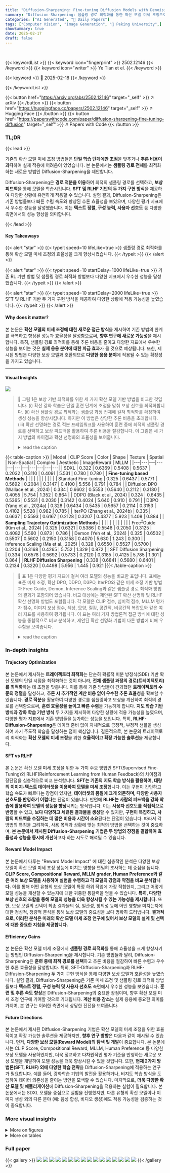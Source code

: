 ```yaml
---
title: "Diffusion-Sharpening: Fine-tuning Diffusion Models with Denoising Trajectory Sharpening"
summary: "Diffusion-Sharpening: 샘플링 경로 최적화를 통한 확산 모델 미세 조정으로, 빠른 수렴과 향상된 추론 효율성 달성!"
categories: ["AI Generated", "🤗 Daily Papers"]
tags: ["Computer Vision", "Image Generation", "🏢 Peking University",]
showSummary: true
date: 2025-02-17
draft: false
---
```


<br>

{{< keywordList >}}
{{< keyword icon="fingerprint" >}} 2502.12146 {{< /keyword >}}
{{< keyword icon="writer" >}} Ye Tian et el. {{< /keyword >}}
 
{{< keyword >}} 🤗 2025-02-18 {{< /keyword >}}
 
{{< /keywordList >}}

{{< button href="https://arxiv.org/abs/2502.12146" target="_self" >}}
↗ arXiv
{{< /button >}}
{{< button href="https://huggingface.co/papers/2502.12146" target="_self" >}}
↗ Hugging Face
{{< /button >}}
{{< button href="https://paperswithcode.com/paper/diffusion-sharpening-fine-tuning-diffusion" target="_self" >}}
↗ Papers with Code
{{< /button >}}




### TL;DR


{{< lead >}}

기존의 확산 모델 미세 조정 방법들은 **단일 학습 단계에만 초점**을 맞추거나 **추론 비용이 과다**하여 실제 적용에 어려움이 있었습니다. 본 논문에서는 **샘플링 경로 전체**를 최적화하는 새로운 방법인 Diffusion-Sharpening을 제안합니다.



Diffusion-Sharpening은 **경로 적분을 이용**하여 최적의 샘플링 경로를 선택하고, **보상 피드백**을 통해 모델을 학습시킵니다.  **SFT 및 RLHF 기반의 두 가지 구현 방식**을 제공하여 다양한 상황에 유연하게 적용할 수 있습니다. 실험 결과, Diffusion-Sharpening은 기존 방법들보다 빠른 수렴 속도와 향상된 추론 효율성을 보였으며, 다양한 평가 지표에서 우수한 성능을 달성했습니다.  이는 **텍스트 정렬, 구성 능력, 사용자 선호도** 등 다양한 측면에서의 성능 향상을 의미합니다.

{{< /lead >}}


#### Key Takeaways

{{< alert "star" >}}
{{< typeit speed=10 lifeLike=true >}} 샘플링 경로 최적화를 통해 확산 모델 미세 조정의 효율성을 크게 향상시켰습니다. {{< /typeit >}}
{{< /alert >}}

{{< alert "star" >}}
{{< typeit speed=10 startDelay=1000 lifeLike=true >}} 기존 RL 기반 방법 및 샘플링 경로 최적화 방법보다 다양한 지표에서 우수한 성능을 달성했습니다. {{< /typeit >}}
{{< /alert >}}

{{< alert "star" >}}
{{< typeit speed=10 startDelay=2000 lifeLike=true >}} SFT 및 RLHF 기반 두 가지 구현 방식을 제공하여 다양한 상황에 적용 가능성을 높였습니다. {{< /typeit >}}
{{< /alert >}}

#### Why does it matter?
본 논문은 **확산 모델의 미세 조정에 대한 새로운 접근 방식**을 제시하여 기존 방법의 한계를 극복하고 향상된 성능과 효율성을 달성함으로써, **향후 연구에 새로운 가능성**을 제시합니다. 특히, 샘플링 경로 최적화를 통해 추론 비용을 줄이고 다양한 지표에서 우수한 성능을 보이는 것은 **실제 응용 분야에 대한 파급 효과**가 클 것으로 예상됩니다. 또한, 제시된 방법은 다양한 보상 모델과 호환되므로 **다양한 응용 분야**에 적용될 수 있는 확장성을 가지고 있습니다.

------
#### Visual Insights



![](https://arxiv.org/html/2502.12146/x1.png)

> 🔼 그림 1은 보상 기반 최적화를 위한 세 가지 확산 모델 기반 방법을 비교한 것입니다. (i) 확산 강화 학습은 단일 훈련 단계에 초점을 맞춰 보상 신호를 최적화합니다. (ii) 확산 샘플링 경로 최적화는 샘플링 과정 전체에 걸쳐 최적화를 확장하여 생성 성능을 향상시킵니다. 하지만 이 방법은 상당한 추론 비용을 초래합니다. (iii) 확산 선명화는 경로 적분 프레임워크를 사용하여 훈련 중에 최적의 샘플링 경로를 선택하고 보상 피드백을 활용하여 추론 비용을 절감합니다. 이 그림은 세 가지 방법의 차이점과 확산 선명화의 효율성을 보여줍니다.
> <details>
> <summary>read the caption</summary>
> Figure 1: Comparison of Three Diffusion-Based Methods for Reward-Driven Optimization: (i) Diffusion Reinforcement Learning, (ii) Diffusion Sampling Trajectory Optimization, and (iii) Diffusion Sharpening.
> </details>





{{< table-caption >}}
| Model | CLIP Score | Color | Shape | Texture | Spatial | Non-Spatial | Complex | Aesthetic | ImageReward | MLLM |
|---|---|---|---|---|---|---|---|---|---|---|
| SDXL | 0.322 | 0.6369 | 0.5408 | 0.5637 | 0.2032 | 0.3110 | 0.4091 | 5.531 | 0.780 | 0.780 |
| **Fine-tuning based Methods** |  |  |  |  |  |  |  |  |  |  |
| Standard Fine-tuning | 0.325 | 0.6437 | 0.5771 | 0.5692 | 0.2084 | 0.3147 | 0.4100 | 5.556 | 0.791 | 0.784 |
| Diffusion DPO (Wallace et al., 2024) | 0.334 | 0.6602 | 0.5553 | 0.5640 | 0.2112 | 0.3180 | 0.4055 | 5.754 | 1.352 | 0.864 |
| DDPO (Black et al., 2024) | 0.324 | 0.6435 | 0.5365 | 0.5531 | 0.2030 | 0.3142 | 0.4024 | 5.640 | 0.910 | 0.791 |
| D3PO (Yang et al., 2024a) | 0.328 | 0.6434 | 0.5435 | 0.5657 | 0.2114 | 0.3153 | 0.4102 | 5.528 | 0.982 | 0.785 |
| IterPO (Zhang et al., 2024b) | 0.335 | 0.6637 | 0.5593 | 0.6167 | 0.2128 | 0.3207 | 0.4377 | 5.923 | 1.408 | 0.884 |
| **Sampling Trajectory Optimization Methods** |  |  |  |  |  |  |  |  |  |  |
| Free<sup>2</sup>Guide (Kim et al., 2024) | 0.325 | 0.6321 | 0.5386 | 0.5548 | 0.2050 | 0.3125 | 0.4082 | 5.560 | 0.873 | 0.786 |
| Demon (Yeh et al., 2024) | 0.325 | 0.6502 | 0.5507 | 0.5602 | 0.2150 | 0.3158 | 0.4070 | 5.630 | 1.243 | 0.300 |
| Inference Scaling (Ma et al., 2025) | 0.328 | 0.6550 | 0.5527 | 0.5700 | 0.2204 | 0.3168 | 0.4265 | 5.752 | 1.329 | 0.872 |
| SFT Diffusion Sharpening | 0.334 | 0.6578 | 0.5692 | 0.5733 | 0.2120 | 0.3185 | 0.4125 | 5.785 | 1.301 | 0.864 |
| **RLHF Diffusion Sharpening** | 0.338 | 0.6841 | 0.5680 | 0.6401 | 0.2134 | 0.3220 | 0.4498 | 5.956 | 1.445 | 0.921 |{{< /table-caption >}}

> 🔼 표 1은 다양한 평가 지표에 걸쳐 여러 모델의 성능을 비교한 표입니다.  표에는 표준 미세 조정, 확산 DPO, DDPO, D3PO, IterPO와 같은 미세 조정 기반 방법과 Free Guide, Demon, Inference Scaling과 같은 샘플링 경로 최적화 방법의 결과가 포함되어 있습니다.  비교 대상에는 제안된 SFT 확산 선명화 및 RLHF 확산 선명화 방법도 포함됩니다. 각 모델은 CLIP 점수, 심미적 점수, MLLM 평가자 점수, 이미지 보상 점수, 색상, 모양, 질감, 공간적, 비공간적 복잡도와 같은 여러 지표를 사용하여 평가됩니다. 이 표는 여러 가지 방법론적 접근 방식에 대한 성능을 종합적으로 비교 분석하고, 제안된 확산 선명화 기법이 다른 방법에 비해 우수함을 보여줍니다.
> <details>
> <summary>read the caption</summary>
> Table 1: Comparison of Model Performance across Multiple Metrics
> </details>





### In-depth insights


#### Trajectory Optimization
본 논문에서 제시하는 **트레이젝토리 최적화**는 단순히 확률적 미분 방정식(SDE) 기반 확산 모델의 단일 시점을 최적화하는 것이 아니라, **전체 샘플링 과정의 경로(트레이젝토리)를 최적화**하는 데 초점을 맞춥니다. 이를 통해 기존 방법들이 간과했던 **트레이젝토리 수준의 정렬**을 달성하고, **추론 시 추가적인 계산 비용 없이 우수한 추론 효율성**을 확보할 수 있습니다. **경로 적분**을 활용하여 다양한 경로를 샘플링하고 보상을 계산하여 최적의 경로를 선택함으로써, **훈련 효율성을 높이고 빠른 수렴**을 가능하게 합니다.  **지도 학습 기반 방식과 강화 학습 기반 방식** 두 가지를 제시하여 다양한 상황에 적용 가능성을 높였으며, 다양한 평가 지표에서 기존 방법들을 능가하는 성능을 보입니다. 특히, **RLHF-Diffusion-Sharpening**은 데이터 준비 없이 자체적으로 긍정적, 부정적 샘플을 생성하여 자기 주도적 학습을 달성하는 점이 핵심입니다.  결론적으로, 본 논문의 트레이젝토리 최적화는 **확산 모델의 미세 조정**을 위한 **효율적이고 확장 가능한 솔루션**을 제공합니다.

#### SFT vs RLHF
본 논문은 확산 모델 미세 조정을 위한 두 가지 주요 방법인 SFT(Supervised Fine-Tuning)와 RLHF(Reinforcement Learning from Human Feedback)의 차이점과 장단점을 심층적으로 비교 분석합니다. **SFT는 기존의 지도 학습 방식을 활용하여, 대량의 이미지-텍스트 데이터셋을 이용하여 모델을 미세 조정**합니다. 이는 구현이 간단하고 학습 속도가 빠르다는 장점이 있지만, **데이터셋의 품질에 크게 의존하며, 다양한 사용자 선호도를 반영하기 어렵다**는 단점이 있습니다. 반면에 **RLHF는 사람의 피드백을 강화 학습에 활용하여 모델의 성능을 향상**시키는 방식입니다. 이는 **사용자 선호도를 직접적으로 반영**할 수 있고, **보다 다양하고 세련된 결과물을 생성**할 수 있지만, **구현이 복잡하고, 사람의 피드백을 수집하는 데 많은 비용과 시간이 소요**된다는 단점이 있습니다. 따라서 각 방법의 특징을 고려하여, 사용 목적과 상황에 맞는 최적의 방법을 선택하는 것이 중요하며, **본 논문에서 제시된 Diffusion-Sharpening 기법은 두 방법의 장점을 결합하여 효율성과 성능을 동시에 개선**하고자 하는 시도로 해석될 수 있습니다.

#### Reward Model Impact
본 논문에서 다루는  "Reward Model Impact" 에 대한 심층적인 분석은 다양한 보상 모델이 확산 모델 미세 조정 성능에 미치는 영향을 면밀히 조사하는 데 중점을 둡니다. **CLIP Score, Compositional Reward, MLLM grader, Human Preference와 같은 여러 보상 모델을 사용하여 실험을 수행하고 각 모델의 강점과 약점을 비교 분석합니다.** 이를 통해 어떤 유형의 보상 모델이 특정 하위 작업에 가장 적합한지, 그리고 어떻게 모델 성능을 개선할 수 있는지에 대한 귀중한 통찰력을 얻을 수 있습니다. **특히, 다양한 보상 신호의 조합을 통해 모델의 성능을 더욱 향상시킬 수 있는 가능성을 제시합니다.** 또한, 보상 모델의 선택이 최종 결과물의 질, 일관성, 창의성 등에 어떤 영향을 미치는지에 대한 정성적, 정량적 분석을 통해 보상 모델의 중요성을 보다 명확히 드러냅니다. **결과적으로, 이러한 분석은 미래의 확산 모델 미세 조정 연구에 있어서 보상 모델의 설계 및 선택에 대한 중요한 지침을 제공합니다.**

#### Efficiency Gains
본 논문은 확산 모델 미세 조정에서 **샘플링 경로 최적화**를 통해 효율성을 크게 향상시키는 방법인 Diffusion-Sharpening을 제시합니다. 기존 방법들과 달리, Diffusion-Sharpening은 **훈련 중에 최적 경로를 선택**하고 추론 비용을 절감하여 빠른 수렴과 우수한 추론 효율성을 달성합니다. 특히, SFT-Diffusion-Sharpening과 RLHF-Diffusion-Sharpening 두 가지 구현 방식을 통해 다양한 보상 모델과 호환성을 높였습니다. 실험 결과, Diffusion-Sharpening은 기존 미세 조정 및 샘플링 경로 최적화 방법들보다 **텍스트 정렬, 구성 능력 및 사용자 선호도** 측면에서 우수한 성능을 보였습니다.  **훈련 및 추론 속도 향상**은 Diffusion-Sharpening의 중요한 장점이며, 향후 확산 모델 미세 조정 연구에 기여할 것으로 기대됩니다.  **계산 비용 감소**는 실제 응용에 중요한 의미를 가지며, 본 연구는 이러한 측면에서 상당한 진전을 보여줍니다.

#### Future Directions
본 논문에서 제시된 Diffusion-Sharpening 기법은 확산 모델의 미세 조정을 위한 효율적이고 확장 가능한 솔루션을 제공하지만, **향후 연구 방향**은 다음과 같이 제시될 수 있습니다.  먼저, **다양한 보상 모델(Reward Model)의 탐색 및 개발**이 중요합니다. 본 논문에서는 CLIP Score, Compositional Reward, MLLM, Human Preference 등 다양한 보상 모델을 사용하였지만,  더욱 정교하고 다차원적인 평가 기준을 반영하는 새로운 보상 모델을 개발하여 모델 성능을 더욱 향상시킬 수 있을 것입니다.  또한, **현재 2가지 방법론(SFT, RLHF) 외에 다양한 학습 전략**을  Diffusion-Sharpening에 적용하는 연구가 필요합니다.  예를 들어, 강화학습 기법의 발전을 활용하거나,  비지도 학습 방식을 도입하여 데이터 의존성을 줄이는 방안을 모색할 수 있습니다. 마지막으로, **더욱 다양한 확산 모델 및 애플리케이션**에  Diffusion-Sharpening을 적용하는 실험이 필요합니다.  본 논문에서는 SDXL 모델을 중심으로 실험을 진행했지만, 다른 유형의 확산 모델이나 이미지 생성 외의 다른 분야 (예: 음성 합성, 비디오 생성)에도 적용 가능성을 검증하는 것이 중요합니다.


### More visual insights

<details>
<summary>More on figures
</summary>


![](https://arxiv.org/html/2502.12146/x2.png)

> 🔼 그림 2는 제안된 확산 모델 개선 프레임워크인 'Diffusion Sharpening'의 전반적인 과정을 보여줍니다. (i)는 학습 단계를 나타내는데, 잡음이 추가된 이미지에서 시작하여 여러 경로의 샘플링 과정을 거치고, 보상 모델을 통해 각 경로의 보상을 평가하여 최적의 경로를 선택하는 과정을 보여줍니다. (ii)는 추론 단계를 나타내는데, 학습된 모델을 이용하여 최적의 샘플링 경로를 따라 이미지를 생성하는 과정입니다. (iii)는 다양한 보상 모델 선택지를 보여주는데, CLIP 점수, 구성적 보상, 다중 모달 대형 언어 모델(MLLM) 평가 점수, 그리고 사람의 선호도 등 다양한 기준을 보상으로 사용할 수 있음을 시각적으로 보여줍니다. 이 그림은 Diffusion Sharpening이 어떻게 샘플링 경로를 최적화하여 이미지 생성 성능을 향상시키는지를 개괄적으로 설명합니다.
> <details>
> <summary>read the caption</summary>
> Figure 2: Overview of Our Diffusion Sharpening Framework: (i) Training, (ii) Inference, and (iii) Reward Model Selection
> </details>



![](https://arxiv.org/html/2502.12146/x3.png)

> 🔼 그림 3은 다양한 보상 모델을 사용하여 확산 모델 미세 조정에서 SFT 확산 선명화 및 RLHF 확산 선명화의 효과를 보여주는 정성적 결과를 비교한 것입니다. CLIP 점수, 구성 보상, MLLM 및 인간 선호도를 보상 모델로 사용하여 생성된 이미지가 표시됩니다. 각 보상 모델은 이미지 생성에 다른 초점을 맞추고 있으며, 그에 따라 생성된 이미지의 특징도 다릅니다. 예를 들어, CLIP 점수를 보상 모델로 사용하면 이미지와 텍스트 간의 일관성이 높아지고, 구성 보상을 사용하면 이미지의 구성 요소 간의 관계가 더 잘 표현됩니다. MLLM은 이미지의 미학적 측면과 일관성에 중점을 두어 전체적인 품질 향상에 기여합니다. 인간 선호도를 사용하면 사용자의 주관적인 기호를 반영하여 생성된 이미지의 만족도를 높일 수 있습니다. SFT 확산 선명화와 RLHF 확산 선명화는 모두 미세 조정 성능을 향상시키지만, RLHF 확산 선명화는 데이터 큐레이션이 필요없이 온라인 방식으로 미세 조정을 수행하므로 더욱 효율적입니다.
> <details>
> <summary>read the caption</summary>
> Figure 3: Qualitative results comparing Diffusion Sharpening methods using different reward models. The images show the generated results with CLIP Score, Compositional Reward, MLLM, and Human Preferences as reward models, showcasing the effectiveness of SFT Diffusion Sharpening and RLHF Diffusion Sharpening in diffusion finetuning.
> </details>



![](https://arxiv.org/html/2502.12146/x4.png)

> 🔼 그림 4는 서로 다른 세 가지 데이터셋(JourneyDB, Text-to-Image-2M, Pokemon)에서 SDXL 모델을 미세 조정하는 동안 손실 함수 값의 변화를 보여줍니다.  세 가지 데이터셋 모두에서 기본 SDXL 모델(Baseline)과 비교하여 SFT Diffusion-Sharpening 기법을 적용했을 때 손실 함수가 더 빠르게 감소하는 것을 확인할 수 있습니다. 이는 SFT Diffusion-Sharpening 기법이 미세 조정 과정에서 효율성을 높인다는 것을 시각적으로 보여주는 결과입니다.  각 데이터셋 별로 손실 함수 값이 감소하는 추세와 그 속도를 비교하여 미세 조정 성능의 차이를 명확하게 보여줍니다.
> <details>
> <summary>read the caption</summary>
> Figure 4: SDXL Finetuning Loss across Difference Datasets. Here ”Diffusion-Sharpening” represents SFT Diffusion-Sharpening specifically.
> </details>



![](https://arxiv.org/html/2502.12146/x5.png)

> 🔼 그림 5는 확산 모델 미세 조정에서 제안된 방법인 Diffusion Sharpening의 추론 성능을 보여줍니다.  x축은 추론에 사용된 노이즈 제거 단계의 수(NFE)를 나타내고, y축은 CLIP 점수를 나타냅니다.  이 그래프는 Diffusion Sharpening이 기존의 방법들(Demon, Free Guide, Inference Scaling)보다 훨씬 적은 NFE로도 우수한 CLIP 점수를 달성함을 보여줍니다. 기존 방법들은 높은 품질의 이미지 생성을 위해 많은 NFE가 필요하지만, Diffusion Sharpening은 훈련 중에 추론 최적화를 통합하여 적은 NFE로도 우수한 성능을 유지합니다. 이는 Diffusion Sharpening이 효율적인 추론 성능을 가짐을 시사합니다.
> <details>
> <summary>read the caption</summary>
> Figure 5: Inference Performance of Diffusion Sharpening.
> </details>



![](https://arxiv.org/html/2502.12146/x6.png)

> 🔼 그림 6은 본 논문에서 제안하는 Diffusion Sharpening 방법의 효과를 보여주는 곡선 그래프입니다.  SFT(Supervised Fine-tuning) Diffusion Sharpening과 RLHF(Reinforcement Learning from Human Feedback) Diffusion Sharpening 두 가지 방법에 대해 훈련 단계별 보상(Reward) 값의 변화를 보여줍니다. 그래프는 훈련 과정에서 보상 값이 점진적으로 증가하고,  표준편차가 감소하는 것을 보여주어, Diffusion Sharpening 기법을 통해 모델이 최적의 샘플링 경로를 찾아가는 학습 과정을 효과적으로 시각적으로 보여줍니다.  그림을 통해 Diffusion Sharpening 기법이 안정적이고 효율적인 훈련을 가능하게 함을 알 수 있습니다.
> <details>
> <summary>read the caption</summary>
> Figure 6: Diffusion Sharpening Fine-tuning Reward Curve.
> </details>



![](https://arxiv.org/html/2502.12146/x7.png)

> 🔼 그림 7은 사용자 연구를 통해 제안된 확산 예리화 방법과 다른 방법들을 비교 분석한 결과를 보여줍니다. 사용자들은 세 가지 옵션(방법 1, 방법 2, 비교 결과) 중에서 선호하는 이미지를 선택하였습니다.  결과는 제안된 방법이 다른 방법들보다 더 많은 사용자 선호도를 얻었음을 보여줍니다. 이는 제안된 방법의 효과성을 추가적으로 입증하는 것입니다.
> <details>
> <summary>read the caption</summary>
> Figure 7: User Study about Comparision with Other Methods
> </details>



![](https://arxiv.org/html/2502.12146/x8.png)

> 🔼 이 그림은 논문의 MMLLM 평가자를 사용한 평가에 대한 자세한 프롬프트를 보여줍니다.  MMLLM 평가자는 이미지 생성 모델의 성능을 평가하기 위해 사용되는 다중 모달 대규모 언어 모델입니다.  이 프롬프트는 평가자가 이미지의 정확성, 창의성, 시각적 품질, 일관성, 감정적 공명 등 다양한 측면을 평가하고 각 측면에 대한 점수 (0~10) 와 그 이유에 대한 간략한 설명을 제공하도록 안내합니다. 최종적으로는 이러한 개별 점수들을 종합하여 이미지에 대한 전반적인 점수를 산출하도록 합니다.
> <details>
> <summary>read the caption</summary>
> Figure 8: The detailed prompt for evaluation with the MMLLM Grader.
> </details>



![](https://arxiv.org/html/2502.12146/x9.png)

> 🔼 그림 9는 SFT Diffusion-Sharpening 기법을 사용하여 생성된 이미지들의 추가적인 정성적 결과를 보여줍니다. 그림에는 다양한 스타일과 주제의 이미지들이 포함되어 있으며, SFT Diffusion-Sharpening이 다양한 시각적 요소들을 잘 표현하고 세부 묘사에도 뛰어난 성능을 보임을 보여줍니다. 각 이미지는 서로 다른 시각적 특징들을 보여주며,  SFT Diffusion-Sharpening의 다양한 생성 능력을 강조합니다.
> <details>
> <summary>read the caption</summary>
> Figure 9: More Qualitative Results for SFT Diffusion-Sharpening.
> </details>



</details>




<details>
<summary>More on tables
</summary>


{{< table-caption >}}
| Number of Steps | CLIP Score | ImageReward | MLLM |
|---|---|---|---|
| 1 | 0.334 | 1.352 | 0.864 |
| 2 | 0.336 | 1.355 | 0.891 |
| **3** | **0.338** | 1.445 | **0.921** |
| 4 | 0.336 | **1.446** | 0.911 |
| 8 | 0.337 | 1.444 | 0.919 |{{< /table-caption >}}
> 🔼 본 표는 Diffusion Sharpening 모델 학습에서 사용된 샘플 수(n)에 따른 성능 변화를 보여줍니다.  표에는 샘플 수(Number of Samples)가 1부터 8까지 증가함에 따라 CLIP Score, ImageReward, MLLM 세 가지 평가 지표의 값이 어떻게 변하는지 나타나 있습니다.  각 샘플 수에 대한 세 가지 지표 값을 비교하여 최적의 샘플 수를 결정하는 데 활용됩니다.  각 지표는 이미지 생성 품질의 다양한 측면을 평가하며, CLIP Score는 이미지와 텍스트 간의 정합성, ImageReward는 심미적 품질 및 사용자 선호도, MLLM은 다차원적 품질 평가를 반영합니다.
> <details>
> <summary>read the caption</summary>
> Table 2: Performance of Different Number of Samples in Training
> </details>

{{< table-caption >}}
| Number of Steps | CLIP Score | ImageReward | MLLM |
|---|---|---|---|
| 1 | 0.322 | 1.321 | 0.897 |
| 2 | 0.328 | 1.357 | 0.902 |
| **3** | **0.338** | **1.445** | 0.921 |
| 4 | 0.334 | 1.442 | **0.923** |
| 8 | 0.321 | 1.376 | 0.912 |{{< /table-caption >}}
> 🔼 표 3은 학습 중 단계 수의 영향을 분석한 결과를 보여줍니다. 표에는 단계 수(1, 2, 3, 4, 8)에 따른 CLIP 점수, 이미지 보상, MLLM의 성능 변화가 나와 있습니다.  단계 수가 증가함에 따라 모델 성능이 향상되는 것을 확인할 수 있습니다. 즉, 더 많은 단계를 거치면서  샘플링 과정을 더욱 세밀하게 최적화하여 성능 개선에 도움이 됨을 알 수 있습니다.
> <details>
> <summary>read the caption</summary>
> Table 3: Performance of Different Number of Steps in Training
> </details>

</details>




### Full paper

{{< gallery >}}
<img src="paper_images/1.png" class="grid-w50 md:grid-w33 xl:grid-w25" />
<img src="paper_images/2.png" class="grid-w50 md:grid-w33 xl:grid-w25" />
<img src="paper_images/3.png" class="grid-w50 md:grid-w33 xl:grid-w25" />
<img src="paper_images/4.png" class="grid-w50 md:grid-w33 xl:grid-w25" />
<img src="paper_images/5.png" class="grid-w50 md:grid-w33 xl:grid-w25" />
<img src="paper_images/6.png" class="grid-w50 md:grid-w33 xl:grid-w25" />
<img src="paper_images/7.png" class="grid-w50 md:grid-w33 xl:grid-w25" />
<img src="paper_images/8.png" class="grid-w50 md:grid-w33 xl:grid-w25" />
<img src="paper_images/9.png" class="grid-w50 md:grid-w33 xl:grid-w25" />
<img src="paper_images/10.png" class="grid-w50 md:grid-w33 xl:grid-w25" />
<img src="paper_images/11.png" class="grid-w50 md:grid-w33 xl:grid-w25" />
<img src="paper_images/12.png" class="grid-w50 md:grid-w33 xl:grid-w25" />
<img src="paper_images/13.png" class="grid-w50 md:grid-w33 xl:grid-w25" />
<img src="paper_images/14.png" class="grid-w50 md:grid-w33 xl:grid-w25" />
<img src="paper_images/15.png" class="grid-w50 md:grid-w33 xl:grid-w25" />
<img src="paper_images/16.png" class="grid-w50 md:grid-w33 xl:grid-w25" />
{{< /gallery >}}